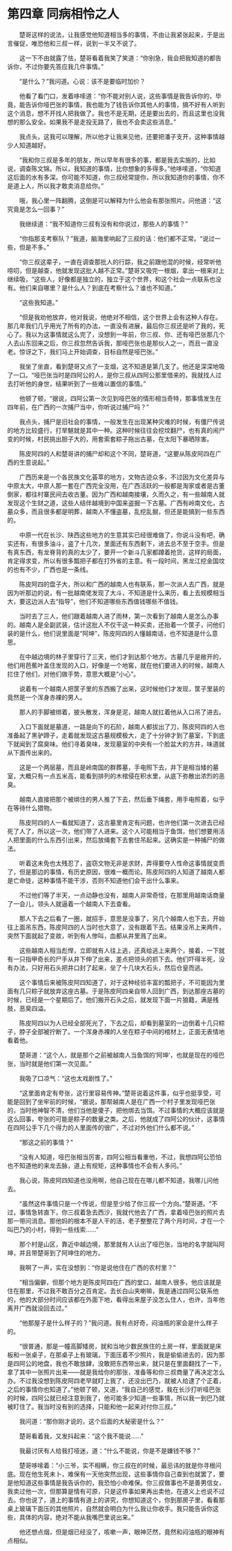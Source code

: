 # 第四章 同病相怜之人


　　楚哥这样的说法，让我感觉他知道相当多的事情，不由让我紧张起来，于是出言催促，唯恐他和三叔一样，说到一半又不说了。

　　这一下不由就露了怯，楚哥看着我笑了笑道：“你别急，我会把我知道的都告诉你，不过你要先答应我几件事情。”

　　“是什么？”我问道。心说：该不是要临时加价？

　　他看了看门口，发着哆嗦道：“你不能对别人说，这些事情是我告诉你的，毕竟，能告诉你哑巴张的事情，我也能为了钱告诉你其他人的事情，搞不好有人听到这个消息，想不开找人把我做了。我也不是无期，还是要出去的，而且这里也没我想的那么安全。如果我不是走投无路了，我也不会卖这些消息。”

　　我点头，这我可以理解，所以他才让我来见他，还要把潘子支开，这种事情越少人知道越好。

　　“我和你三叔是多年的朋友，所以早年有很多的事，都是我去实施的，比如说，调查陈文锦。所以，我知道的事情，比你想象的多得多。”他哆嗦道，“你知道这后面的水有多深。你可能不知道，你三叔经常提你，所以我知道你的事情，你不是道上人，所以我才敢卖消息给你。”

　　哦，我心里一阵翻腾，这倒是可以解释为什么他会有那张照片。问他道：“这究竟是怎么一回事？”

　　我继续道：“我不知道你三叔有没有和你说过，那些人的事情？”

　　“你指那支考察队？”我道，脑海里响起了三叔的话：他们都不正常。“说过一些，但是不多。”

　　“你三叔这辈子，一直在调查那批人的行踪，我之前跟他混的时候，经常听他唠叨，但是越查，他就发现这批人越不正常。”楚哥又吸完一根烟，拿出一根来对上继续吸，“这些人，好像都是独立的，独立于这个世界，和这个社会一点联系也没有。他们来自哪里？是什么人？到底在考察什么？谁也不知道。”

　　“这些我知道。”

　　“但是我劝他放弃，他对我说，他绝对不相信，这个世界上会有这种人存在。那几年我们几乎用光了所有的办法，一直没有进展，最后你三叔还是听了我的，死心了。我以为这事情就这么完了，没想到一年前，你三叔、你、还有哑巴张那几个人去山东回来之后，你三叔忽然告诉我，那哑巴张也是那伙人之一，而且一直没老。惊讶之下，我们马上开始调查，目标自然是哑巴张。”

　　我坐了坐直，看到楚哥又点了一支烟，这不知道是第几支了。他还是深深地吸了一口。“哑巴张当时是四阿公的人，是你三叔从四阿公那里借来的，我就找人过去打听他的身世，结果听到了一些难以置信的事情。”

　　他顿了顿，“据说，四阿公第一次见到哑巴张的情形相当奇特，那事情发生在四年前，在广西的一次捕尸当中，你听说过捕尸吗？”

　　我点头，捕尸是旧社会的事情，一般发生在出现某种灾难的时候，有僵尸传说的地方比较盛行，打旱魃就是其中一种。这种时候往往会挖坟翻尸，也有真的闹尸变的时候，村民挑出胆子大的，用套索套粽子拖出古墓，在太阳下暴晒除害。

　　陈皮阿四的人和楚哥讲的捕尸却和这个不同，楚哥道，“这要从陈皮阿四在广西的生意说起。”

　　广西历来是一个各民族文化荟萃的地方，文物古迹众多，不过因为文化差异与中原太大，中原人那一套在广西完全没用，在广西活跃的一般都是淘家或者是古董倒家，都往村寨民间去收古董。因为广西和越南接壤，久而久之，有一些越南人就发现这个生财之道，这些人结伴越境到中国来盗掘一下古墓。广西有岭南文化，古墓众多，而且很多都是明葬，越南人不懂盗墓，乱挖乱掘，但还是能搞到一些东西的。

　　中原一代在长沙、陕西这些地方的生意其实已经很难做了，你说斗没有吧，确实还有，有很多油斗，盗了十几次，里面还有东西剩下，进去总不至于空手。但是有真东西，有龙脊背的真的太少了，要开一个新斗几家都蹲着抢货，这样的局面，肯定得求变，所以有很多瓢把子都在打外省的主意。有一段时间，黑龙江挖金国坟的也有不少，广西也是一条线。

　　陈皮阿四的盘子大，所以和广西的越南人也有联系，那一次派人去广西，就是因为听那边的说，有一批越南佬发现了大斗，不知道是什么来历，看上去规模相当大，要这边派人去“指导”，他们不知道哪些东西值钱哪些不值钱。

　　当时去了三人，他们跟着越南人进了雨林，第一次看到了越南人是怎么办事的。越南人是全副武装，估计这批人不仅干这一种买卖，还抬着一个筐子，问他们装的是什么，他们说里面是“阿坤”，陈皮阿四的人懂越南话，也不知道是什么意思。

　　在中越边境的林子里穿行了三天，他们才到达那个地方。古墓几乎是敞开的，他们用芭蕉叶盖住发现的入口，好像是一个地窖，就在他们要进入的时候，越南人拦住了他们，对他们做手势，意思大概是“小心”。

　　说着有一个越南人把筐子里的东西搬了出来，这时候他们才发现，筐子里装的竟然是一个浑身赤裸的男人。

　　那人的手脚被绑着，披头散发，浑身是泥，越南人就扛着他从入口吊了进去。

　　入口下面就是墓道，一路是向下的石阶，越南人都拔出了刀，陈皮阿四的人也准备起了黑驴蹄子，走着就发现这古墓规模极大，走了十分钟才到了墓室，下到底下就闻到了腐臭味。他们寻着臭味，发现墓室的中央有一个脸盆大的方井，味道就从下面传出来的。

　　这是一个两层墓，而且是岭南国的群葬墓，手电照下去，井下是相当矮的墓室，大概只有一点五米高，能看到排列的木棺侵在积水里，从底下弥散出浓烈的恶臭。

　　越南人直接把那个被绑住的男人推了下去，然后垂下绳套，用手电照着，似乎在等待什么猎物。

　　陈皮阿四的人一看就知道了，这古墓里肯定有问题，也许他们第一次进去已经死了人了，所以这一次，他们带了人进来。这个人可能相当于鱼饵，他们想要用活人把里面的什么东西引出来，然后放绳套下去套住吊起来。这确实是一种捕尸的做法。

　　听着这未免也太残忍了，盗窃文物无非是求财，弄得要夺人性命这事情就变质了，但是那边的事情，有历史原因，很难一概而论。陈皮阿四的人知道了越南人都是亡命徒，这种事情不能干涉，否则不知道他们会干出什么事来。

　　不过他们等了半天，一点动静也没有，越南人非常奇怪，在那里用越南话商量了一会儿，领头人就逼着一个越南人下去查看。

　　那人下去之后看了一圈，就招手，意思是没事了，另几个越南人也下去，开始往上面吊东西，陈皮阿四的人当时也大意了，没有跟着下去。结果没吊上来两件，突然下面就起了变故，听到有人惨叫，血都从井里溅了出来。

　　这些越南人相当彪悍，立即就有人往上逃，还真给逃上来两个，接着，一下就有一只指甲奇长的尸手从井下伸了出来，差点把领头的抓下去。他们吓得半死，没有办法，只好用石头把井口封了起来，垒了十几块大石头，然后仓皇而逃。

　　这个事情后来被陈皮阿四知道了，对于这种经验丰富的瓢把子，不可能因为里面有几只粽子就放弃这座古墓。于是陈皮阿四亲自带人回到广西，到达那座古墓的时候，已经是一个星期后了。他们搬开石头之后，就发现下面一片狼籍，满是残肢，恶臭四溢。

　　陈皮阿四以为人已经全部死光了，下去之后，却看到墓室的一边倒着十几只粽子，脖子全部被拧断了。一个浑身赤裸的人坐在粽子中间的棺材上，正面无表情地看着他。

　　楚哥道：“这个人，就是那个之前被越南人当鱼饵的‘阿坤’，也就是现在的哑巴张，当时就是他们第一次见面。”

　　我吸了口凉气：“这也太戏剧性了。”

　　“这里面肯定有夸张，这行里容易传神。”楚哥说着这件事，似乎也挺享受，可能是回到了坐牢前的时候，“据说，那帮越南人是在广西一个村子里发现哑巴张的，当时他神智不清，他们当他是傻子，把他绑去当饵。不过事情的大概应该就是这么回事，夸张的可能是粽子的数量之类。之后，他就成了四阿公的伙计，这事情在四阿公手下几个得力的人里面传的很广，不过对外他们什么都不说。”

　　“那这之前的事情？”

　　“没有人知道，哑巴张相当厉害，四阿公相当看重他，不过，我想四阿公恐怕也不知道他的来龙去脉，道上有规矩，这种事情也不会有人多问。”

　　我心说，陈皮阿四知道也没用啊，他自己现在在哪儿都不知道，我哪儿问他去。

　　“虽然这件事情只是一个传说，但是至少给了你三叔一个方向。”楚哥道。“不过，事情急转直下，你三叔着急去西沙，我就代他去了广西，拿着哑巴张的照片去那一带问消息。那他妈的根本不是人干的活，老子整整花了两个月时间，才在一个叫巴乃的小村，得到一些线索……”

　　那个村是山区，靠近中越边境，那里就有人认出了哑巴张，当地的名字就叫阿坤，并且带楚哥到了阿坤住的地方。

　　我啊了一声，实在没想到：“你是说他住在广西的农村里？”

　　“相当偏僻，但那个地方是陈皮阿四在广西的堂口，越南人很多，他应该就是住在那里，不过我不敢百分之百肯定。去长白山夹喇嘛，我是通过四阿公联系他的，他的大部分时间应该都在外面下地，看得出来屋子没怎么住人，也许，当年他离开广西就没回去过。”

　　“他那屋子是什么样子的？”我问道。我有点好奇，闷油瓶的家会是什么样子的。

　　“很普通，那是一幢高脚矮房，就和当地少数民族住的土房一样，里面就是床板和一张桌子，在那桌子上有玻璃，下面压着不少照片，我是偷偷进去的，因为那是四阿公的地盘，我也不敢放肆，没敢把东西带出来，就只是在里面翻找了一下，拿了其中一张照片出来——就是我给你的那张，准备等和你三叔商量了再决定怎么办。不过我没想到陈皮阿四老早就盯上我了，还没出巴乃，就被人给逮了个正着，之后的事情你也知道了。”他顿了顿，又道，“我自己的感觉，我在长沙打听哑巴张的时候，四阿公就已经注意到我了，他可能多少知道一些事情，所以我一到巴乃就被盯住了。我当时没有别的选择，只能和他一起来对付你三叔。”

　　我问道：“那你刚才说的，这个后面的大秘密是什么？”

　　楚哥看着我，又发抖起来：“这个我不能说……”

　　我最讨厌有人给我打哑迷，道：“什么不能说，你是不是嫌钱不够？”

　　楚哥哆嗦着：“小三爷，实不相瞒，你三叔在的时候，最忌讳的就是你寻根问底。现在他生死未卜，难保有一天他突然出现，这些事情你自己查到也就罢了，要是他知道这些事情是我告诉你的，我恐怕小命难保。你三叔做事也不是善男信女，我卖过他一次，但那算是情有可原，只是这件事如果再出卖他，在道义上也说不过去。你也说了，道上的事情有道上的讲究，你想知道这个，你到那房子里，看看那桌上玻璃下面压的其他照片，自然就会明白为什么我让你收手。我只能告诉你这些，具体的内容，绝对不能从我嘴巴里说出来。”

　　他还想点烟，但是烟已经没了，咳嗽一声，眼神茫然，竟然和闷油瓶的眼神有点相似。


